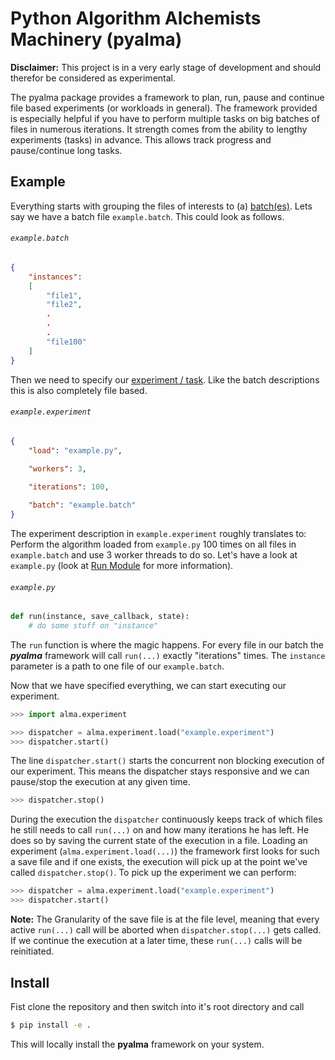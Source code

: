 # Python Algorithm Alchemists Machinery (pyalma)

**Disclaimer:** This project is in a very early stage of development and should therefor be considered as experimental.

The pyalma package provides a framework to plan, run, pause and continue file based experiments (or workloads in general). The framework provided is especially helpful if you have to perform multiple tasks on big batches of files in numerous iterations. It strength comes from the ability to lengthy experiments (tasks) in advance. This allows track progress and pause/continue long tasks.

## Example

Everything starts with grouping the files of interests to (a) [batch(es)](./docs/batch.md). Lets say we have a batch file `example.batch`. This could look as follows. 

###### `example.batch`
 
```json
{
    "instances":
    [
        "file1",
        "file2",
        .
        .
        .
        "file100"
    ]
}
```

Then we need to specify our [experiment / task](./docs/experiment.md). Like the batch descriptions this is also completely file based.

###### `example.experiment`

```json
{
    "load": "example.py",
    
    "workers": 3,

    "iterations": 100,

    "batch": "example.batch"
}
```

The experiment description in `example.experiment` roughly translates to: Perform the algorithm loaded from `example.py` 100 times on all files in `example.batch` and use 3 worker threads to do so. Let's have a look at `example.py` (look at [Run Module](./docs/run_module.md) for more information).

###### `example.py`

```python
def run(instance, save_callback, state):
    # do some stuff on "instance"
```

The `run` function is where the magic happens. For every file in our batch the  ***pyalma*** framework will call `run(...)` exactly "iterations" times. The `instance` parameter is a path to one file of our `example.batch`. 

Now that we have specified everything, we can start executing our experiment.

```python
>>> import alma.experiment

>>> dispatcher = alma.experiment.load("example.experiment")
>>> dispatcher.start()
```

The line `dispatcher.start()` starts the concurrent non blocking execution of our experiment. This means the dispatcher stays responsive and we can pause/stop the execution at any given time.

```python
>>> dispatcher.stop()
```

During the execution the `dispatcher` continuously keeps track of which files he still needs to call `run(...)` on and how many iterations he has left. He does so by saving the current state of the execution in a file. Loading an experiment (`alma.experiment.load(...)`) the framework first looks for such a save file and if one exists, the execution will pick up at the point we've called `dispatcher.stop()`. To pick up the experiment we can perform:

```python
>>> dispatcher = alma.experiment.load("example.experiment")
>>> dispatcher.start()
```
**Note:** The Granularity of  the save file is at the file level, meaning that every active `run(...)` call will be aborted  when `dispatcher.stop(...)` gets called. If we continue the execution at a later time, these `run(...)` calls will be reinitiated.

## Install

Fist clone the repository and then switch into it's root directory and call

```bash
$ pip install -e .
```
This will locally install the **pyalma** framework on your system.
